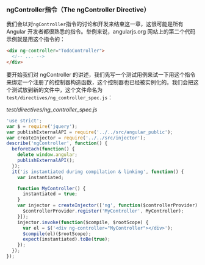 ### ngController指令（The ngController Directive）

我们会以对`ngController`指令的讨论和开发来结束这一章，这很可能是所有 Angular 开发者都很熟悉的指令。举例来说，angularjs.org 网站上的第二个代码示例就是用这个指令的：

```html
<div ng-controller="TodoController">
  <!-- ... -->
</div>
```

要开始我们对 ngController 的讲述，我们先写一个测试用例来试一下用这个指令来绑定一个注册了的控制器构造函数，这个控制器也已经被实例化的。我们会把这个测试放到新的文件中，这个文件命名为`test/directives/ng_controller_spec.js`：

_test/directives/ng_controller_spec.js_

```js
'use strict';
var $ = require('jquery');
var publishExternalAPI = require('../../src/angular_public');
var createInjector = require('../../src/injector');
describe('ngController', function() {
  beforeEach(function() {
    delete window.angular;
    publishExternalAPI();
  });
  it('is instantiated during compilation & linking', function() {
    var instantiated;

    function MyController() {
      instantiated = true;
    }
    var injector = createInjector(['ng', function($controllerProvider) {
      $controllerProvider.register('MyController', MyController);
    }]);
    injector.invoke(function($compile, $rootScope) {
      var el = $('<div ng-controller="MyController"></div>');
      $compile(el)($rootScope);
      expect(instantiated).toBe(true);
    });
  });
});
```